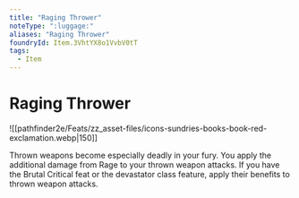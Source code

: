 ```yaml
---
title: "Raging Thrower"
noteType: ":luggage:"
aliases: "Raging Thrower"
foundryId: Item.3VhtYX8o1VvbV0tT
tags:
  - Item
---
```


# Raging Thrower
![[pathfinder2e/Feats/zz_asset-files/icons-sundries-books-book-red-exclamation.webp|150]]

Thrown weapons become especially deadly in your fury. You apply the additional damage from Rage to your thrown weapon attacks. If you have the Brutal Critical feat or the devastator class feature, apply their benefits to thrown weapon attacks.
